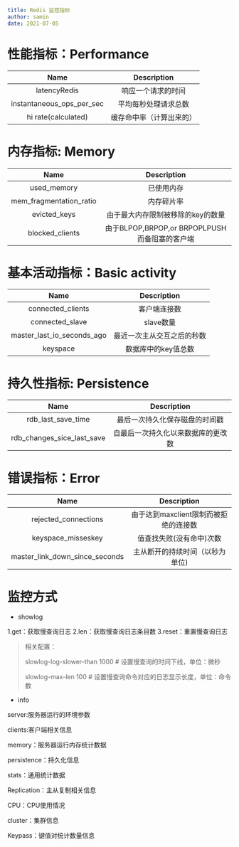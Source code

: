 ```yaml
title: Redis 监控指标
author: samin
date: 2021-07-05
```

# 性能指标：Performance

| Name | Description |
| :---: | :---: |
| latencyRedis | 响应一个请求的时间 |
| instantaneous_ops_per_sec | 平均每秒处理请求总数 |
| hi rate(calculated) | 缓存命中率（计算出来的） |

# 内存指标: Memory

| Name | Description |
| :---: | :---: |
| used_memory | 已使用内存 |
| mem_fragmentation_ratio | 内存碎片率 |
| evicted_keys | 由于最大内存限制被移除的key的数量 |
| blocked_clients | 由于BLPOP,BRPOP,or BRPOPLPUSH而备阻塞的客户端 |

# 基本活动指标：Basic activity

| Name | Description |
| :---: | :---: |
| connected_clients | 客户端连接数 |
| connected_slave | slave数量 |
| master_last_io_seconds_ago | 最近一次主从交互之后的秒数 |
| keyspace | 数据库中的key值总数 |

# 持久性指标: Persistence

| Name | Description |
| :---: | :---: |
| rdb_last_save_time | 最后一次持久化保存磁盘的时间戳 |
| rdb_changes_sice_last_save | 自最后一次持久化以来数据库的更改数 |

# 错误指标：Error

| Name | Description |
| :---: | :---: |
| rejected_connections | 由于达到maxclient限制而被拒绝的连接数 |
| keyspace_misseskey | 值查找失败(没有命中)次数 |
| master_link_down_since_seconds | 主从断开的持续时间（以秒为单位) |

# 监控方式

- showlog

1.get：获取慢查询日志 2.len：获取慢查询日志条目数 3.reset：重置慢查询日志

> 相关配置：
>
> slowlog-log-slower-than 1000 # 设置慢查询的时间下线，单位：微秒
>
>slowlog-max-len 100 # 设置慢查询命令对应的日志显示长度，单位：命令数

- info

server:服务器运行的环境参数

clients:客户端相关信息

memory：服务器运行内存统计数据

persistence：持久化信息

stats：通用统计数据

Replication：主从复制相关信息

CPU：CPU使用情况

cluster：集群信息

Keypass：键值对统计数量信息

